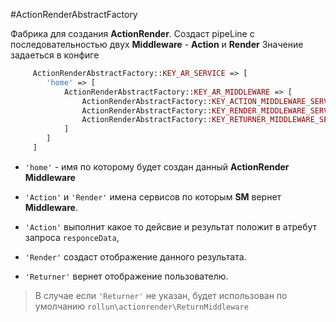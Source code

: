 #ActionRenderAbstractFactory

Фабрика для создания **ActionRender**. 
Создаст pipeLine с последовательностью двух **Middleware** - **Action** и **Render**
Значение задаеться в конфиге

```php
     ActionRenderAbstractFactory::KEY_AR_SERVICE => [
        'home' => [
            ActionRenderAbstractFactory::KEY_AR_MIDDLEWARE => [
                ActionRenderAbstractFactory::KEY_ACTION_MIDDLEWARE_SERVICE => 'Action',
                ActionRenderAbstractFactory::KEY_RENDER_MIDDLEWARE_SERVICE => 'Render'
                ActionRenderAbstractFactory::KEY_RETURNER_MIDDLEWARE_SERVICE => 'Returner' //not require
            ]
        ]
     ]
```
* `'home'` - имя по которому будет создан данный **ActionRender Middleware**

* `'Action'` и `'Render'` имена сервисов по которым **SM** вернет **Middleware**. 

* `'Action'` выполнит какое то дейсвие и результат положит в атребут запроса `responceData`, 

* `'Render'` создаст отображение данного результата.

* `'Returner'` вернет отображение пользователю.
> В случае если `'Returner'` не указан, будет использован по умолчанию `rollun\actionrender\ReturnMiddleware`


